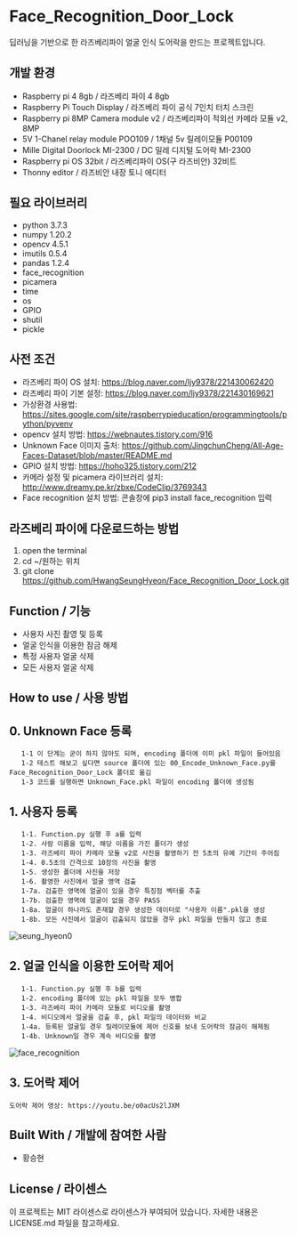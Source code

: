 # Face_Recognition_Door_Lock
딥러닝을 기반으로 한 라즈베리파이 얼굴 인식 도어락을 만드는 프로젝트입니다.

## 개발 환경
  * Raspberry pi 4 8gb / 라즈베리 파이 4 8gb
  * Raspberry Pi Touch Display / 라즈베리 파이 공식 7인치 터치 스크린
  * Raspberry pi 8MP Camera module v2 / 라즈베리파이 적외선 카메라 모듈 v2, 8MP
  * 5V 1-Chanel relay module POO109 / 1채널 5v 릴레이모듈 P00109
  * Mille Digital Doorlock MI-2300 / DC 밀레 디지털 도어락 MI-2300
  * Raspberry pi OS 32bit / 라즈베리파이 OS(구 라즈비안) 32비트
  * Thonny editor / 라즈비안 내장 토니 에디터

## 필요 라이브러리
  * python 3.7.3
  * numpy 1.20.2
  * opencv 4.5.1 
  * imutils 0.5.4
  * pandas 1.2.4
  * face_recognition
  * picamera
  * time
  * os
  * GPIO
  * shutil
  * pickle

## 사전 조건
  * 라즈베리 파이 OS 설치: https://blog.naver.com/ljy9378/221430062420
  * 라즈베리 파이 기본 설정: https://blog.naver.com/ljy9378/221430169621
  * 가상환경 사용법: https://sites.google.com/site/raspberrypieducation/programmingtools/python/pyvenv
  * opencv 설치 방법: https://webnautes.tistory.com/916
  * Unknown Face 이미지 출처: https://github.com/JingchunCheng/All-Age-Faces-Dataset/blob/master/README.md
  * GPIO 설치 방법: https://hoho325.tistory.com/212
  * 카메라 설정 및 picamera 라이브러리 설치: http://www.dreamy.pe.kr/zbxe/CodeClip/3769343
  * Face recognition 설치 방법: 콘솔창에 pip3 install face_recognition 입력
  
## 라즈베리 파이에 다운로드하는 방법
  1. open the terminal
  2. cd ~/원하는 위치
  3. git clone https://github.com/HwangSeungHyeon/Face_Recognition_Door_Lock.git

## Function / 기능
  * 사용자 사진 촬영 및 등록
  * 얼굴 인식을 이용한 잠금 해제
  * 특정 사용자 얼굴 삭제
  * 모든 사용자 얼굴 삭제

## How to use / 사용 방법
  ## 0. Unknown Face 등록
       1-1 이 단계는 굳이 하지 않아도 되며, encoding 폴더에 이미 pkl 파일이 들어있음
       1-2 테스트 해보고 싶다면 source 폴더에 있는 00_Encode_Unknown_Face.py를 Face_Recognition_Door_Lock 폴더로 옮김
       1-3 코드를 실행하면 Unknown_Face.pkl 파일이 encoding 폴더에 생성됨
       
  ## 1. 사용자 등록 
       1-1. Function.py 실행 후 a를 입력
       1-2. 사람 이름을 입력, 해당 이름을 가진 폴더가 생성
       1-3. 라즈베리 파이 카메라 모듈 v2로 사진을 촬영하기 전 5초의 유예 기간이 주어짐
       1-4. 0.5초의 간격으로 10장의 사진을 촬영
       1-5. 생성한 폴더에 사진을 저장
       1-6. 촬영한 사진에서 얼굴 영역 검출
       1-7a. 검출한 영역에 얼굴이 있을 경우 특징점 벡터를 추출
       1-7b. 검출한 영역에 얼굴이 없을 경우 PASS
       1-8a. 얼굴이 하나라도 존재할 경우 생성한 데이터로 "사용자 이름".pkl을 생성
       1-8b. 모든 사진에서 얼굴이 검출되지 않았을 경우 pkl 파일을 만들지 않고 종료
   ![seung_hyeon0](https://user-images.githubusercontent.com/57141923/118157873-0b050e80-b456-11eb-965f-315b911da261.jpg)

  ## 2. 얼굴 인식을 이용한 도어락 제어
       1-1. Function.py 실행 후 b를 입력
       1-2. encoding 폴더에 있는 pkl 파일을 모두 병합
       1-3. 라즈베리 파이 카메라 모듈로 비디오를 촬영
       1-4. 비디오에서 얼굴을 검출 후, pkl 파일의 데이터와 비교
       1-4a. 등록된 얼굴일 경우 릴레이모듈에 제어 신호를 보내 도어락의 잠금이 해제됨
       1-4b. Unknown일 경우 계속 비디오를 촬영
  ![face_recognition](https://user-images.githubusercontent.com/57141923/114179575-21610b80-997a-11eb-9ff2-24f09d2bbef3.png)

 ## 3. 도어락 제어
    도어락 제어 영상: https://youtu.be/o0acUs2lJXM

## Built With / 개발에 참여한 사람
 * 황승현

## License / 라이센스
이 프로젝트는 MIT 라이센스로 라이센스가 부여되어 있습니다. 자세한 내용은 LICENSE.md 파일을 참고하세요.
